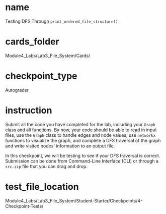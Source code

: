 # name 

Testing DFS Through `print_ordered_file_structure()`

# cards_folder 

Module4_Labs/Lab3_File_System/Cards/

# checkpoint_type 

Autograder 

# instruction 

Submit all the code you have completed for the lab, including your `Graph` class and all functions. By now, your code should be able to read in input files, use the `Graph` class to handle edges and node values, use `networkx` functions to visualize the graph, and complete a DFS traversal of the graph and write visited nodes' information to an output file.

In this checkpoint, we will be testing to see if your DFS traversal is correct. Submission can be done from Command-Line Interface (CLI) or through a `src.zip` file that you can drag and drop.

# test_file_location

Module4_Labs/Lab3_File_System/Student-Starter/Checkpoints/4-Checkpoint-Tests/